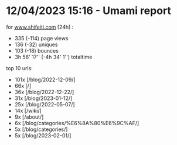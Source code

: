 # 12/04/2023 15:16 - Umami report
for www.shifeiti.com [24h] :

 - 335 (-114) page views
 - 136 (-32) uniques
 - 103 (-18) bounces
 - 3h 56' 17'' (-4h 34' 1'') totaltime


top 10 urls:
 - 101x [/blog/2022-12-09/]
 - 66x [/]
 - 36x [/blog/2022-12-22/]
 - 31x [/blog/2023-01-12/]
 - 25x [/blog/2022-05-07/]
 - 14x [/wiki/]
 - 9x [/about/]
 - 6x [/blog/categories/%E6%8A%80%E6%9C%AF/]
 - 5x [/blog/categories/]
 - 5x [/blog/2023-02-01/]


